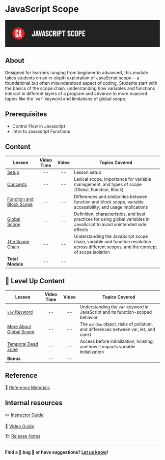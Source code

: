 # JavaScript Scope

![Hero image](./assets/hero.png)

## About

Designed for learners ranging from beginner to advanced, this module takes students on an in-depth exploration of JavaScript scope— a foundational but often misunderstood aspect of coding. Students start with the basics of the scope chain, understanding how variables and functions interact in different layers of a program and advance to more nuanced topics like the 'var' keyword and limitations of global scope.

## Prerequisites

 - Control Flow in Javascript
 - Intro to Javascript Functions

## Content

| Lesson | Video Time | Video | Topics Covered |
| ------ |:----------:|:-----:| ------------------ |
| [Setup](./setup/README.md)                                       | -- | -- | Lesson setup                                         |
| [Concepts](./concepts/README.md)                                 | -- | -- | Lexical scope, importance for variable management, and types of scope (Global, Function, Block)              |
| [Function and Block Scope](./function-and-block-scope/README.md) | -- | -- | Differences and similarities between function and block scope, variable accessibility, and usage implications                  |
| [Global Scope](./global-scope/README.md)                         | -- | -- | Definition, characteristics, and best practices for using global variables in JavaScript to avoid unintended side effects                             |
| [The Scope Chain](./scope-chain/README.md)                       | -- | -- | Understanding the JavaScript scope chain, variable and function resolution across different scopes, and the concept of scope isolation                         |
|  **Total Module**                                                | -- | -- |                                                         |

## 🚀 Level Up Content

| Lesson | Video Time | Video | Topics Covered |
| ------ |:----------:|:-----:| ------------------ |
| [`var` Keyword](/level-up/var.md)|--|--| Understanding the `var` keyword in JavaScript and its function-scoped behavior |
| [More About Global Scope](/level-up/more-about-global-scope.md) | --|--| The `window` object, risks of pollution, and differences between var, let, and const |
| [Temporal Dead Zone](/level-up/temporal-dead-zone.md)| --|--| Access before initialization, hoisting, and how it impacts variable initialization |
|  **Bonus**                  | -- | -- |                                                     |

## Reference

📖 [Reference Materials](./references/README.md)

## Internal resources

✏️ [Instructor Guide](./internal-resources/instructor-guide.md)

🎥 [Video Guide](./internal-resources/video-guide/README.md)

🏗️ [Release Notes](./internal-resources/release-notes.md)

---

**Find a 👾 bug 👾 or have suggestions? [Let us know](https://ga.co/curriculum-feedback)!**
